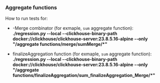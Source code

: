 ### Aggregate functions

How to run tests for:
- -Merge combinator (for exmaple, `sum` aggregate function): **./regression.py --local --clickhouse-binary-path docker://clickhouse/clickhouse-server:23.8.5.16-alpine --only "/aggregate functions/merge/sumMerge/*"**

- finalizeAggregation function (for exmaple, `sum` aggregate function): **./regression.py --local --clickhouse-binary-path docker://clickhouse/clickhouse-server:23.8.5.16-alpine --only "/aggregate functions/finalizeAggregation/sum_finalizeAggregation_Merge/*"**





